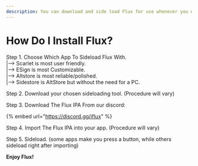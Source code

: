 ```yaml
---
description: You can download and side load Flux for use whenever you want!
---
```


# How Do I Install Flux?

Step 1. Choose Which App To Sideload Flux With. \
|—> Scarlet is most user friendly. \
|—> ESign is most Customizable. \
|—> Altstore is most reliable/polished. \
|—> Sidestore is AltStore but without the need for a PC.

Step 2. Download your chosen sideloading tool.  (Procedure will vary)

Step 3. Download The Flux IPA From our discord:

{% embed url="https://discord.gg/iflux" %}

Step 4. Import The Flux IPA into your app. (Procedure will vary)

Step 5. Sideload. (some apps make you press a button, while others sideload right after importing)

**Enjoy Flux!**
